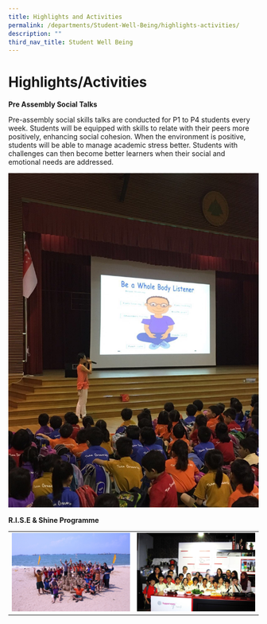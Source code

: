 ```yaml
---
title: Highlights and Activities
permalink: /departments/Student-Well-Being/highlights-activities/
description: ""
third_nav_title: Student Well Being
---
```

# Highlights/Activities

**Pre Assembly Social Talks**

Pre-assembly social skills talks are conducted for P1 to P4 students every week. Students will be equipped with skills to relate with their peers more positively, enhancing social cohesion. When the environment is positive, students will be able to manage academic stress better. Students with challenges can then become better learners when their social and emotional needs are addressed.

![](/images/Departments/Student%20Well%20Being/Pre%20Assembly%20Social%20Talks.jpg)

**R.I.S.E & Shine Programme**

|   |   |
|:-:|---|
| ![](/images/Departments/Student%20Well%20Being/Rise%20and%20Shine%20Programme_1.jpg)  |  ![](/images/Departments/Student%20Well%20Being/Rise%20and%20Shine%20Programme_2.jpg)  |